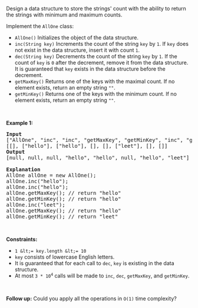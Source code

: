 Design a data structure to store the strings' count with the ability to return the strings with minimum and maximum counts.

Implement the `` AllOne `` class:

*   `` AllOne() `` Initializes the object of the data structure.
*   `` inc(String key) `` Increments the count of the string `` key `` by `` 1 ``. If `` key `` does not exist in the data structure, insert it with count `` 1 ``.
*   `` dec(String key) `` Decrements the count of the string `` key `` by `` 1 ``. If the count of `` key `` is `` 0 `` after the decrement, remove it from the data structure. It is guaranteed that `` key `` exists in the data structure before the decrement.
*   `` getMaxKey() `` Returns one of the keys with the maximal count. If no element exists, return an empty string `` "" ``.
*   `` getMinKey() `` Returns one of the keys with the minimum count. If no element exists, return an empty string `` "" ``.

&nbsp;

__Example 1:__

<pre>
<strong>Input</strong>
["AllOne", "inc", "inc", "getMaxKey", "getMinKey", "inc", "getMaxKey", "getMinKey"]
[[], ["hello"], ["hello"], [], [], ["leet"], [], []]
<strong>Output</strong>
[null, null, null, "hello", "hello", null, "hello", "leet"]

<strong>Explanation</strong>
AllOne allOne = new AllOne();
allOne.inc("hello");
allOne.inc("hello");
allOne.getMaxKey(); // return "hello"
allOne.getMinKey(); // return "hello"
allOne.inc("leet");
allOne.getMaxKey(); // return "hello"
allOne.getMinKey(); // return "leet"
</pre>

&nbsp;

__Constraints:__

*   `` 1 &lt;= key.length &lt;= 10 ``
*   `` key `` consists of lowercase English letters.
*   It is guaranteed that for each call to `` dec ``, `` key `` is existing in the data structure.
*   At most <code>3 * 10<sup>4</sup></code> calls will be made to `` inc ``, `` dec ``, `` getMaxKey ``, and `` getMinKey ``.

&nbsp;

__Follow up:__ Could you apply all the operations in `` O(1) `` time complexity?